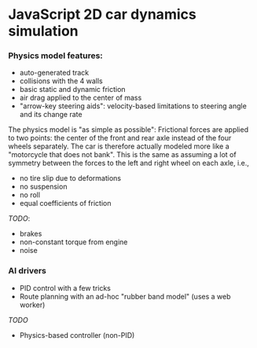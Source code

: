 # JavaScript 2D car dynamics simulation

### Physics model features:

 * auto-generated track
 * collisions with the 4 walls
 * basic static and dynamic friction
 * air drag applied to the center of mass
 * "arrow-key steering aids": velocity-based limitations to steering angle
  and its change rate

The physics model is "as simple as possible": Frictional forces are applied to
two points: the center of the front and rear axle instead of the four wheels
separately. The car is therefore actually modeled more like a "motorcycle that
does not bank". This is the same as assuming a lot of symmetry between the
forces to the left and right wheel on each axle, i.e.,

 * no tire slip due to deformations
 * no suspension
 * no roll
 * equal coefficients of friction

*TODO*:

 * brakes
 * non-constant torque from engine
 * noise

### AI drivers

 * PID control with a few tricks
 * Route planning with an ad-hoc "rubber band model" (uses a web worker)

*TODO*

 * Physics-based controller (non-PID)
